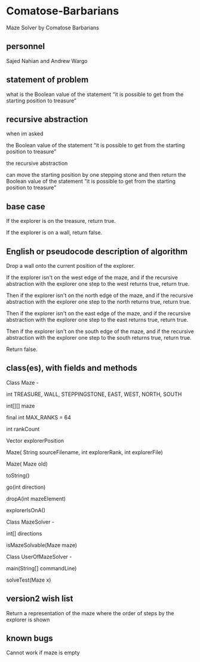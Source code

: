 # Comatose-Barbarians
Maze Solver by Comatose Barbarians 

## personnel
Sajed Nahian and Andrew Wargo
## statement of problem
what is the Boolean value of the statement “it is possible to get from the starting
position to treasure”
## recursive abstraction
when im asked 

  the Boolean value of the statement “it is possible to get from the starting
position to treasure”
  
the recursive abstraction 
  
  can move the starting position by one stepping stone and then return the Boolean value of the statement “it is possible to get from the starting position to treasure”
## base case
If the explorer is on the treasure, return true.

If the explorer is on a wall, return false.
## English or pseudocode description of algorithm
Drop a wall onto the current position of the explorer.

If the explorer isn't on the west edge of the maze, and if the recursive abstraction with the explorer one step to the west returns true, return true.

Then if the explorer isn't on the north edge of the maze, and if the recursive abstraction with the explorer one step to the north returns true, return true.

Then if the explorer isn't on the east edge of the maze, and if the recursive abstraction with the explorer one step to the east returns true, return true.

Then if the explorer isn't on the south edge of the maze, and if the recursive abstraction with the explorer one step to the south returns true, return true.

Return false.
## class(es), with fields and methods
Class Maze -

int TREASURE, WALL, STEPPINGSTONE, EAST, WEST, NORTH, SOUTH

int[][] maze
    
final int MAX_RANKS = 64

int rankCount  
    
Vector explorerPosition  

Maze( String sourceFilename, int explorerRank, int explorerFile)

Maze( Maze old)

toString()

go(int direction)

dropA(int mazeElement)

explorerIsOnA()



Class MazeSolver -

int[] directions

isMazeSolvable(Maze maze)




Class UserOfMazeSolver -

main(String[] commandLine)

solveTest(Maze x)


## version2 wish list
Return a representation of the maze where the order of steps by the explorer is shown 

## known bugs
Cannot work if maze is empty

